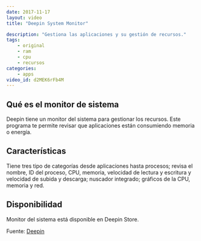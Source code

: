 ```yaml
---
date: 2017-11-17
layout: video
title: "Deepin System Monitor"

description: "Gestiona las aplicaciones y su gestión de recursos."
tags:
    - original
    - ram
    - cpu
    - recursos
categories:
    - apps
video_id: d2MEK6rFb4M
---
```


## Qué es el monitor de sistema

Deepin tiene un monitor del sistema para gestionar los recursos. Este programa te permite revisar que aplicaciones están consumiendo memoria o energía.

## Características

Tiene tres tipo de categorías desde aplicaciones hasta procesos; revisa el nombre, ID del proceso, CPU, memoria, velocidad de lectura y escritura y velocidad de subida y descarga; nuscador integrado; gráficos de la CPU, memoria y red.

## Disponibilidad

Monitor del sistema está disponible en Deepin Store.

Fuente: [Deepin](https://www.deepin.org/es/2017/07/28/deepin-system-monitor-v1-0-is-released-all-tasks-in-one-hand/)
